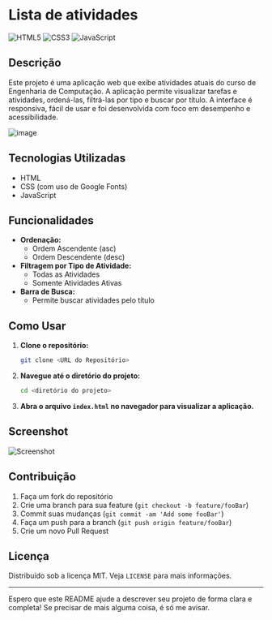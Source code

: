 # Lista de atividades
![HTML5](https://img.shields.io/badge/HTML5-E34F26?style=for-the-badge&logo=html5&logoColor=white)
![CSS3](https://img.shields.io/badge/CSS3-1572B6?style=for-the-badge&logo=css3&logoColor=white)
![JavaScript](https://img.shields.io/badge/JavaScript-F7DF1E?style=for-the-badge&logo=javascript&logoColor=black)

## Descrição

Este projeto é uma aplicação web que exibe atividades atuais do curso de Engenharia de Computação. A aplicação permite visualizar tarefas e atividades, ordená-las, filtrá-las por tipo e buscar por título. A interface é responsiva, fácil de usar e foi desenvolvida com foco em desempenho e acessibilidade.

![image](https://github.com/nyx-lab/moodle-activities-dashboard/assets/171764829/9b1954c2-c71e-43c2-9713-94bd6b8c5664)


## Tecnologias Utilizadas

- HTML
- CSS (com uso de Google Fonts)
- JavaScript

## Funcionalidades

- **Ordenação:**
  - Ordem Ascendente (asc)
  - Ordem Descendente (desc)
- **Filtragem por Tipo de Atividade:**
  - Todas as Atividades
  - Somente Atividades Ativas
- **Barra de Busca:**
  - Permite buscar atividades pelo título

## Como Usar

1. **Clone o repositório:**
   ```bash
   git clone <URL do Repositório>
   ```
2. **Navegue até o diretório do projeto:**
   ```bash
   cd <diretório do projeto>
   ```
3. **Abra o arquivo `index.html` no navegador para visualizar a aplicação.**

## Screenshot

![Screenshot](screenshot.png)

## Contribuição

1. Faça um fork do repositório
2. Crie uma branch para sua feature (`git checkout -b feature/fooBar`)
3. Commit suas mudanças (`git commit -am 'Add some fooBar'`)
4. Faça um push para a branch (`git push origin feature/fooBar`)
5. Crie um novo Pull Request

## Licença

Distribuído sob a licença MIT. Veja `LICENSE` para mais informações.

---

Espero que este README ajude a descrever seu projeto de forma clara e completa! Se precisar de mais alguma coisa, é só me avisar.
